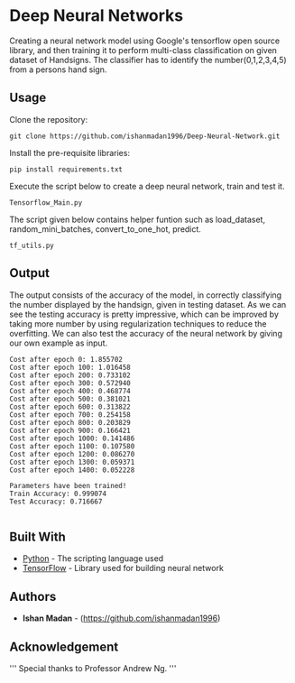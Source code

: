 # Deep Neural Networks

Creating a neural network model using Google's tensorflow open source library, and then training it to perform multi-class classification on given dataset of Handsigns. The classifier has to identify the number(0,1,2,3,4,5) from a persons hand sign.


## Usage

Clone the repository:

```
git clone https://github.com/ishanmadan1996/Deep-Neural-Network.git
```

Install the pre-requisite libraries:

```
pip install requirements.txt
```


Execute the script below to create a deep neural network, train and test it.
```
Tensorflow_Main.py
```

The script given below contains helper funtion such as load_dataset, random_mini_batches, convert_to_one_hot, predict.
```
tf_utils.py
```

## Output
The output consists of the accuracy of the model, in correctly classifying the number displayed by the handsign, given in testing dataset. As we can see the testing accuracy is pretty impressive, which can be improved by taking more number by using regularization techniques to reduce the overfitting. We can also test the accuracy of the neural network by giving our own example as input.

```
Cost after epoch 0: 1.855702
Cost after epoch 100: 1.016458
Cost after epoch 200: 0.733102
Cost after epoch 300: 0.572940
Cost after epoch 400: 0.468774
Cost after epoch 500: 0.381021
Cost after epoch 600: 0.313822
Cost after epoch 700: 0.254158
Cost after epoch 800: 0.203829
Cost after epoch 900: 0.166421
Cost after epoch 1000: 0.141486
Cost after epoch 1100: 0.107580
Cost after epoch 1200: 0.086270
Cost after epoch 1300: 0.059371
Cost after epoch 1400: 0.052228

Parameters have been trained!
Train Accuracy: 0.999074
Test Accuracy: 0.716667


```

## Built With

* [Python](https://www.python.org/doc/) - The scripting language used
* [TensorFlow](https://www.tensorflow.org/get_started/) - Library used for building neural network

## Authors

* **Ishan Madan** - (https://github.com/ishanmadan1996)

## Acknowledgement

'''
Special thanks to Professor Andrew Ng.
'''

